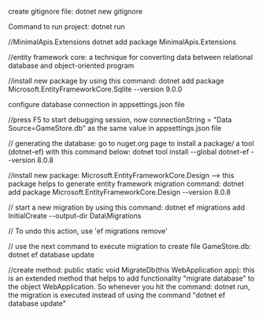 create gitignore file: dotnet new gitignore

Command to run project: dotnet run

//MinimalApis.Extensions
dotnet add package MinimalApis.Extensions

//entity framework core: a technique for converting data between relational database and object-oriented program

//install new package by using this command: dotnet add package Microsoft.EntityFrameworkCore.Sqlite --version 9.0.0

configure database connection in appsettings.json file

//press F5 to start debugging session, now connectionString = "Data Source=GameStore.db" as the same value in appsettings.json file

// generating the database:
go to nuget.org page to install a package/ a tool (dotnet-ef) with this command below:
dotnet tool install --global dotnet-ef --version 8.0.8

//install new package: Microsoft.EntityFrameworkCore.Design
--> this package helps to generate entity framework migration
command: dotnet add package Microsoft.EntityFrameworkCore.Design --version 8.0.8

// start a new migration by using this command:
dotnet ef migrations add InitialCreate --output-dir Data\Migrations

// To undo this action, use 'ef migrations remove'

// use the next command to execute migration to create file GameStore.db: dotnet ef database update

//create method: public static void MigrateDb(this WebApplication app): this is an extended method that helps to add functionality "migrate database" to the object WebApplication. So whenever you hit the command: dotnet run, the migration is executed instead of using the command "dotnet ef database update"
